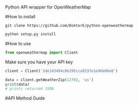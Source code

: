 Python API wrapper for OpenWeatherMap

#How to install
```
git clone https://github.com/DoktorE/python-openweathermap
```
```python
python setup.py install
```

#How to use
```python
from openweathermap import Client
```
Make sure you have your API key
```python
client = Client('2de143494c0b295cca9337e1e96b00e0')

data = client.getWeatherZip(12702, 'us')
print(data)
# prints returned JSON
```

#API Method Guide
